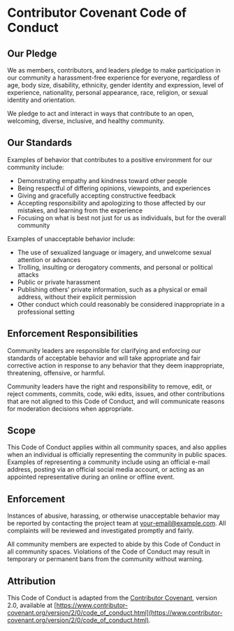 # Contributor Covenant Code of Conduct

## Our Pledge

We as members, contributors, and leaders pledge to make participation in our
community a harassment-free experience for everyone, regardless of age, body
size, disability, ethnicity, gender identity and expression, level of experience,
nationality, personal appearance, race, religion, or sexual identity and
orientation.

We pledge to act and interact in ways that contribute to an open, welcoming,
diverse, inclusive, and healthy community.

## Our Standards

Examples of behavior that contributes to a positive environment for our
community include:

* Demonstrating empathy and kindness toward other people
* Being respectful of differing opinions, viewpoints, and experiences
* Giving and gracefully accepting constructive feedback
* Accepting responsibility and apologizing to those affected by our mistakes,
  and learning from the experience
* Focusing on what is best not just for us as individuals, but for the
  overall community

Examples of unacceptable behavior include:

* The use of sexualized language or imagery, and unwelcome sexual attention or
  advances
* Trolling, insulting or derogatory comments, and personal or political attacks
* Public or private harassment
* Publishing others' private information, such as a physical or email address,
  without their explicit permission
* Other conduct which could reasonably be considered inappropriate in a
  professional setting

## Enforcement Responsibilities

Community leaders are responsible for clarifying and enforcing our standards of
acceptable behavior and will take appropriate and fair corrective action in
response to any behavior that they deem inappropriate, threatening, offensive,
or harmful.

Community leaders have the right and responsibility to remove, edit, or reject
comments, commits, code, wiki edits, issues, and other contributions that are
not aligned to this Code of Conduct, and will communicate reasons for moderation
decisions when appropriate.

## Scope

This Code of Conduct applies within all community spaces, and also applies when
an individual is officially representing the community in public spaces. Examples
of representing a community include using an official e-mail address, posting
via an official social media account, or acting as an appointed representative
during an online or offline event.

## Enforcement

Instances of abusive, harassing, or otherwise unacceptable behavior may be
reported by contacting the project team at [your-email@example.com](mailto:your-email@example.com).
All complaints will be reviewed and investigated promptly and fairly.

All community members are expected to abide by this Code of Conduct in all
community spaces. Violations of the Code of Conduct may result in
temporary or permanent bans from the community without warning.

## Attribution

This Code of Conduct is adapted from the [Contributor Covenant][homepage],
version 2.0, available at [https://www.contributor-covenant.org/version/2/0/code_of_conduct.html](https://www.contributor-covenant.org/version/2/0/code_of_conduct.html).

[homepage]: https://www.contributor-covenant.org
